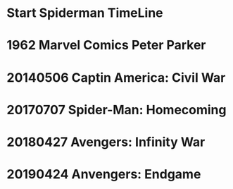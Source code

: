 # Start Spiderman TimeLine

# 1962 Marvel Comics Peter Parker

# 20140506 Captin America: Civil War

# 20170707 Spider-Man: Homecoming

# 20180427 Avengers: Infinity War

# 20190424 Anvengers: Endgame